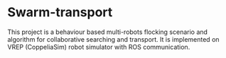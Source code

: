 # Swarm-transport

This project is a behaviour based multi-robots flocking scenario and algorithm for collaborative searching and transport. It is implemented on VREP (CoppeliaSim) robot simulator with ROS communication.
